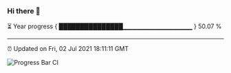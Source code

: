 ### Hi there 👋

⏳ Year progress { ███████████████▁▁▁▁▁▁▁▁▁▁▁▁▁▁▁ } 50.07 %

---

⏰ Updated on Fri, 02 Jul 2021 18:11:11 GMT

![Progress Bar CI](https://github.com/liununu/liununu/workflows/Progress%20Bar%20CI/badge.svg)
